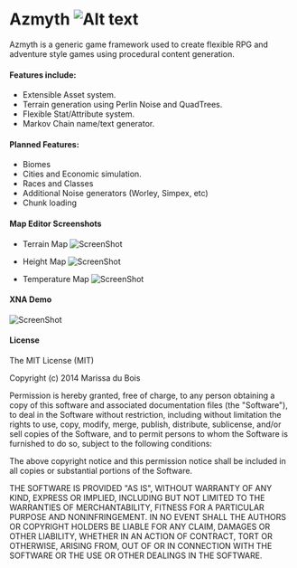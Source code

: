 #  Azmyth ![Alt text](http://i.imgur.com/0eTNSws.png)
Azmyth is a generic game framework used to create flexible RPG and adventure style games using procedural content generation.  

#### Features include:
- Extensible Asset system.
- Terrain generation using Perlin Noise and QuadTrees.
- Flexible Stat/Attribute system.
- Markov Chain name/text generator.
 
#### Planned Features:
- Biomes
- Cities and Economic simulation.
- Races and Classes
- Additional Noise generators (Worley, Simpex, etc)
- Chunk loading

#### Map Editor Screenshots
- Terrain Map
![ScreenShot](http://i.imgur.com/V0Nfvx6.png)

- Height Map
![ScreenShot](http://i.imgur.com/9lYTbOv.png)

- Temperature Map
![ScreenShot](http://i.imgur.com/PQq61hR.png)

#### XNA Demo
![ScreenShot](http://i.imgur.com/ntdXW7l.png)

#### License
The MIT License (MIT)

Copyright (c) 2014 Marissa du Bois

Permission is hereby granted, free of charge, to any person obtaining a copy
of this software and associated documentation files (the "Software"), to deal
in the Software without restriction, including without limitation the rights
to use, copy, modify, merge, publish, distribute, sublicense, and/or sell
copies of the Software, and to permit persons to whom the Software is
furnished to do so, subject to the following conditions:

The above copyright notice and this permission notice shall be included in all
copies or substantial portions of the Software.

THE SOFTWARE IS PROVIDED "AS IS", WITHOUT WARRANTY OF ANY KIND, EXPRESS OR
IMPLIED, INCLUDING BUT NOT LIMITED TO THE WARRANTIES OF MERCHANTABILITY,
FITNESS FOR A PARTICULAR PURPOSE AND NONINFRINGEMENT. IN NO EVENT SHALL THE
AUTHORS OR COPYRIGHT HOLDERS BE LIABLE FOR ANY CLAIM, DAMAGES OR OTHER
LIABILITY, WHETHER IN AN ACTION OF CONTRACT, TORT OR OTHERWISE, ARISING FROM,
OUT OF OR IN CONNECTION WITH THE SOFTWARE OR THE USE OR OTHER DEALINGS IN THE
SOFTWARE.
